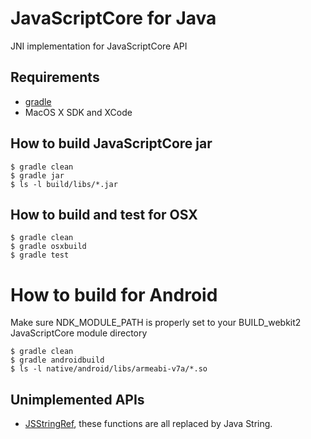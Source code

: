 # JavaScriptCore for Java

JNI implementation for JavaScriptCore API

## Requirements

- [gradle](http://www.gradle.org/) 
- MacOS X SDK and XCode

## How to build JavaScriptCore jar

```
$ gradle clean
$ gradle jar
$ ls -l build/libs/*.jar
```

## How to build and test for OSX

```
$ gradle clean
$ gradle osxbuild
$ gradle test
```

# How to build for Android

Make sure NDK_MODULE_PATH is properly set to your BUILD_webkit2 JavaScriptCore module directory

```
$ gradle clean
$ gradle androidbuild
$ ls -l native/android/libs/armeabi-v7a/*.so
```


## Unimplemented APIs

- [JSStringRef](https://developer.apple.com/library/mac/documentation/JavaScriptCore/Reference/JSStringRef_header_reference/Reference/reference.html), these functions are all replaced by Java String.

